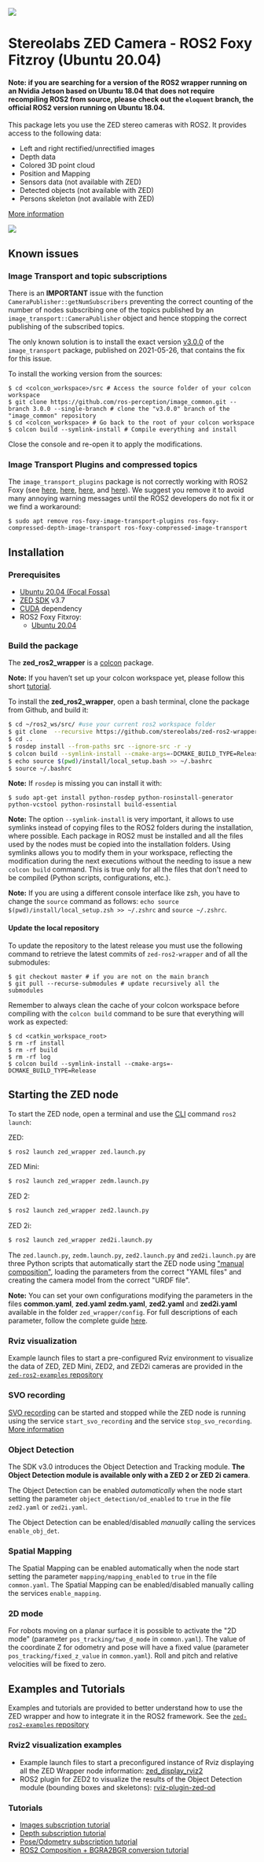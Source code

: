![](./images/Picto+STEREOLABS_Black.jpg)

# Stereolabs ZED Camera - ROS2 Foxy Fitzroy (Ubuntu 20.04)

#### **Note:** if you are searching for a version of the ROS2 wrapper running on an Nvidia Jetson based on Ubuntu 18.04 that does not require recompiling ROS2 from source, please check out the `eloquent` branch, the official ROS2 version running on Ubuntu 18.04.

This package lets you use the ZED stereo cameras with ROS2. It provides access to the following data:

  - Left and right rectified/unrectified images
  - Depth data
  - Colored 3D point cloud
  - Position and Mapping
  - Sensors data (not available with ZED)
  - Detected objects (not available with ZED)
  - Persons skeleton (not available with ZED)

[More information](https://www.stereolabs.com/docs/ros2/getting-started/)

![](https://cdn.stereolabs.com/docs/ros/images/PointCloud_Depth_ROS.jpg)

## Known issues

### Image Transport and topic subscriptions

There is an **IMPORTANT** issue with the function `CameraPublisher::getNumSubscribers` preventing the correct counting of the number of nodes subscribing one of the topics published by an `image_transport::CameraPublisher` object and hence stopping the correct publishing of the subscribed topics.

The only known solution is to install the exact version [v3.0.0](https://github.com/ros-perception/image_common/releases/tag/3.0.0) of the `image_transport` package, published on 2021-05-26, that contains the fix for this issue.

To install the working version from the sources:

    $ cd <colcon_workspace>/src # Access the source folder of your colcon workspace
    $ git clone https://github.com/ros-perception/image_common.git --branch 3.0.0 --single-branch # clone the "v3.0.0" branch of the "image_common" repository
    $ cd <colcon_workspace> # Go back to the root of your colcon workspace
    $ colcon build --symlink-install # Compile everything and install

Close the console and re-open it to apply the modifications.

### Image Transport Plugins and compressed topics

The `image_transport_plugins` package is not correctly working with ROS2 Foxy (see [here](https://github.com/stereolabs/zed-ros2-wrapper/issues/31), [here](https://github.com/ros-perception/image_common/issues/184), [here](https://github.com/stereolabs/zed-ros2-wrapper/issues/31), and [here](https://github.com/ros-perception/image_transport_plugins/pull/58)). We suggest you remove it to avoid many annoying warning messages until the ROS2 developers do not fix it or we find a workaround:

```
$ sudo apt remove ros-foxy-image-transport-plugins ros-foxy-compressed-depth-image-transport ros-foxy-compressed-image-transport
```

## Installation

### Prerequisites

- [Ubuntu 20.04 (Focal Fossa)](https://releases.ubuntu.com/focal/)
- [ZED SDK](https://www.stereolabs.com/developers/release/latest/) v3.7
- [CUDA](https://developer.nvidia.com/cuda-downloads) dependency
- ROS2 Foxy Fitxroy: 
  - [Ubuntu 20.04](https://docs.ros.org/en/foxy/Installation/Linux-Install-Debians.html)

### Build the package

The **zed_ros2_wrapper** is a [colcon](http://design.ros2.org/articles/build_tool.html) package. 

**Note:** If you haven’t set up your colcon workspace yet, please follow this short [tutorial](https://index.ros.org/doc/ros2/Tutorials/Colcon-Tutorial/). 

To install the **zed_ros2_wrapper**, open a bash terminal, clone the package from Github, and build it:

```bash
$ cd ~/ros2_ws/src/ #use your current ros2 workspace folder
$ git clone  --recursive https://github.com/stereolabs/zed-ros2-wrapper.git
$ cd ..
$ rosdep install --from-paths src --ignore-src -r -y
$ colcon build --symlink-install --cmake-args=-DCMAKE_BUILD_TYPE=Release
$ echo source $(pwd)/install/local_setup.bash >> ~/.bashrc
$ source ~/.bashrc
```

**Note:** If `rosdep` is missing you can install it with:

  ```$ sudo apt-get install python-rosdep python-rosinstall-generator python-vcstool python-rosinstall build-essential```

**Note:** The option `--symlink-install` is very important, it allows to use symlinks instead of copying files to the ROS2 folders during the installation, where possible. Each package in ROS2 must be installed and all the files used by the nodes must be copied into the installation folders. Using symlinks allows you to modify them in your workspace, reflecting the modification during the next executions without the needing to issue a new `colcon build` command. This is true only for all the files that don't need to be compiled (Python scripts, configurations, etc.).

**Note:** If you are using a different console interface like zsh, you have to change the `source` command as follows: `echo source $(pwd)/install/local_setup.zsh >> ~/.zshrc` and `source ~/.zshrc`.

#### Update the local repository

To update the repository to the latest release you must use the following command to retrieve the latest commits of `zed-ros2-wrapper` and of all the submodules:

    $ git checkout master # if you are not on the main branch  
    $ git pull --recurse-submodules # update recursively all the submodules

Remember to always clean the cache of your colcon workspace before compiling with the `colcon build` command to be sure that everything will work as expected:

    $ cd <catkin_workspace_root>
    $ rm -rf install
    $ rm -rf build
    $ rm -rf log
    $ colcon build --symlink-install --cmake-args=-DCMAKE_BUILD_TYPE=Release

## Starting the ZED node

To start the ZED node, open a terminal and use the [CLI](https://index.ros.org/doc/ros2/Tutorials/Introspection-with-command-line-tools/) command `ros2 launch`:

ZED:
```bash
$ ros2 launch zed_wrapper zed.launch.py
```

ZED Mini:
```bash
$ ros2 launch zed_wrapper zedm.launch.py
```

ZED 2:
```bash
$ ros2 launch zed_wrapper zed2.launch.py
```

ZED 2i:
```bash
$ ros2 launch zed_wrapper zed2i.launch.py
```

The `zed.launch.py`, `zedm.launch.py`, `zed2.launch.py` and `zed2i.launch.py` are three Python scripts that automatically start the ZED node using ["manual composition"](https://index.ros.org/doc/ros2/Tutorials/Composition/), loading the parameters from the correct "YAML files" and creating the camera model from the correct "URDF file".

**Note:** You can set your own configurations modifying the parameters in the files **common.yaml**, **zed.yaml** **zedm.yaml**, **zed2.yaml** and **zed2i.yaml** available in the folder `zed_wrapper/config`.
For full descriptions of each parameter, follow the complete guide [here](https://www.stereolabs.com/docs/ros2/zed_node#configuration-parameters).

### Rviz visualization
Example launch files to start a pre-configured Rviz environment to visualize the data of ZED, ZED Mini, ZED2, and ZED2i cameras are provided in the [`zed-ros2-examples` repository](https://github.com/stereolabs/zed-ros2-examples/tree/master/zed_display_rviz2)
    
### SVO recording
[SVO recording](https://www.stereolabs.com/docs/video/recording/) can be started and stopped while the ZED node is running using the service `start_svo_recording` and the service `stop_svo_recording`.
[More information](https://www.stereolabs.com/docs/ros2/zed_node/#services)

### Object Detection
The SDK v3.0 introduces the Object Detection and Tracking module. **The Object Detection module is available only with a ZED 2 or ZED 2i camera**. 

The Object Detection can be enabled *automatically* when the node start setting the parameter `object_detection/od_enabled` to `true` in the file `zed2.yaml` or `zed2i.yaml`.

The Object Detection can be enabled/disabled *manually* calling the services `enable_obj_det`.

### Spatial Mapping
The Spatial Mapping can be enabled automatically when the node start setting the parameter `mapping/mapping_enabled` to `true` in the file `common.yaml`.
The Spatial Mapping can be enabled/disabled manually calling the services `enable_mapping`.

### 2D mode
For robots moving on a planar surface it is possible to activate the "2D mode" (parameter `pos_tracking/two_d_mode` in `common.yaml`). 
The value of the coordinate Z for odometry and pose will have a fixed value (parameter `pos_tracking/fixed_z_value` in `common.yaml`). 
Roll and pitch and relative velocities will be fixed to zero.

## Examples and Tutorials
Examples and tutorials are provided to better understand how to use the ZED wrapper and how to integrate it in the ROS2 framework.
See the [`zed-ros2-examples` repository](https://github.com/stereolabs/zed-ros2-examples)

### Rviz2 visualization examples

 - Example launch files to start a preconfigured instance of Rviz displaying all the ZED Wrapper node information: [zed_display_rviz2](https://github.com/stereolabs/zed-ros2-examples/tree/master/zed_display_rviz2)
 - ROS2 plugin for ZED2 to visualize the results of the Object Detection module (bounding boxes and skeletons): [rviz-plugin-zed-od](https://github.com/stereolabs/zed-ros2-examples/tree/master/rviz-plugin-zed-od)

### Tutorials

 - [Images subscription tutorial](https://github.com/stereolabs/zed-ros2-examples/tree/master/tutorials/zed_video_tutorial)
 - [Depth subscription tutorial](https://github.com/stereolabs/zed-ros2-examples/tree/master/tutorials/zed_depth_tutorial)
 - [Pose/Odometry subscription tutorial](https://github.com/stereolabs/zed-ros2-examples/tree/master/tutorials/zed_pose_tutorial)
 - [ROS2 Composition + BGRA2BGR conversion tutorial](https://github.com/stereolabs/zed-ros2-examples/tree/master/tutorials/zed_rgb_convert)
